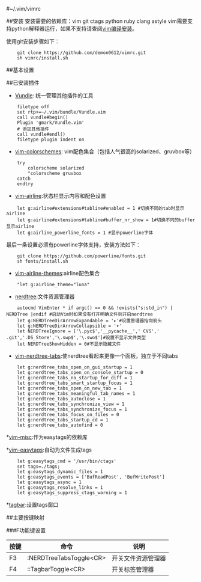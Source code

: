 #~/.vim/vimrc

##安装
安装需要的依赖库：vim git ctags python ruby clang astyle
vim需要支持python解释器运行，如果不支持请查阅[vim编译安装](./doc/vimInstall.md)。

使用git安装步骤如下：

```shell
	git clone https://github.com/demon0612/vimrc.git
	sh vimrc/install.sh
```

##基本设置



##已安装插件
* [Vundle](https://github.com/VundleVim/Vundle.vim): 统一管理其他插件的工具

```shell
	filetype off
	set rtp+=~/.vim/bundle/Vundle.vim
	call vundle#begin()
	Plugin 'gmark/Vundle.vim'
	# 添加其他插件
	call vundle#endl()
	filetype plugin indent on

```

* [vim-colorschemes](https://github.com/flazz/vim-colorschemes): vim配色集合（包括人气很高的solarized、gruvbox等）

```shell
	try
		colorscheme solarized
		"colorscheme gruvbox
	catch
	endtry
```

* [vim-airline](https://github.com/vim-airline/vim-airline):状态栏显示内容和配色设置

```shell
	let g:airline#extensions#tabline#enabled = 1 #切换不同的tab时显示airline
	let g:airline#extensions#tabline#buffer_nr_show = 1#切换不同的buffer显示airline
	let g:airline_powerline_fonts = 1 #显示powerline字体
```
最后一条设置必须有powerline字体支持，安装方法如下：

```shell
	git clone https://github.com/powerline/fonts.git
	sh fonts/install.sh
```

* [vim-airline-themes](https:://github.com/vim-airline/vim-airline-themes):airline配色集合

```shell
	"let g:airline_theme="luna"
```

* [nerdtree](https://github.com/scrooloose/nerdtree):文件资源管理器

```shell
	autocmd VimEnter * if argc() == 0 && !exists("s:std_in") | NERDTree |endif #启动Vim时如果没有打开明确文件则开启nerdtree
	let g:NERDTreeDirArrowExpandable = '▸'#设置管理器指向箭头
	let g:NERDTreeDirArrowCollapsible = '▾'
	let NERDTreeIgnore = ['\.pyc$','__pycache__',' CVS',' .git','.DS_Store','\.swp$','\.swo$']#设置不显示文件类型
	let NERDTreeShowHidden = 0#不显示隐藏文件
```

* [vim-nerdtree-tabs](https://github.com/jistr/vim-nerdtree-tabs):使nerdtree看起来更像一个面板，独立于不同tabs

```shell
	let g:nerdtree_tabs_open_on_gui_startup = 1
	let g:nerdtree_tabs_open_on_console_startup = 0
	let g:nerdtree_tabs_no_startup_for_diff = 1
	let g:nerdtree_tabs_smart_startup_focus = 1
	let g:nerdtree_tabs_open_on_new_tab = 1
	let g:nerdtree_tabs_meaningful_tab_names = 1
	let g:nerdtree_tabs_autoclose = 1
	let g:nerdtree_tabs_synchronize_view = 1
	let g:nerdtree_tabs_synchronize_focus = 1
	let g:nerdtree_tabs_focus_on_files = 0
	let g:nerdtree_tabs_startup_cd = 1
	let g:nerdtree_tabs_autofind = 0
```

*[vim-misc](https://github.com/xolox/vim-misc):作为easytags的依赖库

*[vim-easytags](https://github.com/xolox/vim-easytags):自动为文件生成tags

```shell
	let g:easytags_cmd = '/usr/bin/ctags'
	set tags=./tags;
	let g:easytags_dynamic_files = 1
	let g:easytags_events = ['BufReadPost', 'BufWritePost']
	let g:easytags_async = 1
	let g:easytags_resolve_links = 1
	let g:easytags_suppress_ctags_warning = 1
```

*[tagbar](https://github.com/majutsushi/tagbar):设置tags窗口








##主要按键映射

###F功能键设置

 按键|命令|说明  
 ------------- |------------------| -----------
  F3 | :NERDTreeTabsToggle<CR\>  | 开关文件资源管理器
  F4 | ::TagbarToggle<CR\>		 | 开关标签管理器

